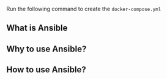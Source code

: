 Run the following command to create the `docker-compose.yml`

## What is Ansible

## Why to use Ansible?

## How to use Ansible?

